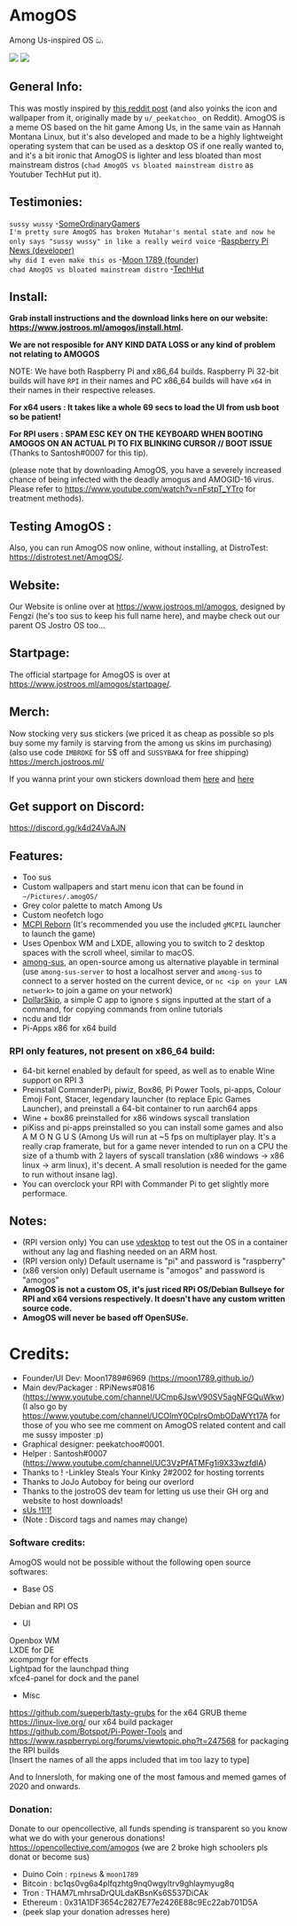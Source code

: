 # AmogOS
Among Us-inspired OS ඞ.

<img src="https://i.postimg.cc/FsHYbkG3/Amog-OS-Wallpaper-old.png"/> <img src="https://i.postimg.cc/m2Ym9qXt/130533968-d797e83d-e643-4c62-9264-7d46c2b67b48.png"/>

## General Info:  

This was mostly inspired by [this reddit post](https://www.reddit.com/r/unixporn/comments/nhomed/cinnamon_amogos_is_complete_icon_art_idea_by_u/) (and also yoinks the icon and wallpaper from it, originally made by `u/_peekatchoo_` on Reddit). AmogOS is a meme OS based on the hit game Among Us, in the same vain as Hannah Montana Linux, but it's also developed and made to be a highly lightweight operating system that can be used as a desktop OS if one really wanted to, and it's a bit ironic that AmogOS is lighter and less bloated than most mainstream distros (`chad AmogOS vs bloated mainstream distro` as Youtuber TechHut put it).

## Testimonies:
`sussy wussy` -[SomeOrdinaryGamers](https://www.youtube.com/watch?v=ixLuhDxNktk)  
`I'm pretty sure AmogOS has broken Mutahar's mental state and now he only says "sussy wussy" in like a really weird voice` -[Raspberry Pi News (developer)](https://www.youtube.com/watch?v=jiQVuhNiTZ0)  
`why did I even make this os` -[Moon 1789 (founder)](https://www.youtube.com/watch?v=hkzYIwMYds8)  
`chad AmogOS vs bloated mainstream distro` -[TechHut](https://www.youtube.com/watch?v=ymYIJYb2hYI)  

## Install:
**Grab install instructions and the download links here on our website: https://www.jostroos.ml/amogos/install.html.**

**We are not resposible for ANY KIND DATA LOSS or any kind of problem not relating to AMOGOS**

NOTE: We have both Raspberry Pi and x86_64 builds. Raspberry Pi 32-bit builds will have `RPI` in their names and PC x86_64 builds will have `x64` in their names in their respective releases.  

**For x64 users : It takes like a whole 69 secs to load the UI from usb boot so be patient!**

**For RPI users : SPAM ESC KEY ON THE KEYBOARD WHEN BOOTING AMOGOS ON AN ACTUAL PI TO FIX BLINKING CURSOR // BOOT ISSUE** (Thanks to Santosh#0007 for this tip).

(please note that by downloading AmogOS, you have a severely increased chance of being infected with the deadly amogus and AMOGID-16 virus. Please refer to https://www.youtube.com/watch?v=nFstpT_YTro for treatment methods).

## Testing AmogOS :
Also, you can run AmogOS now online, without installing, at DistroTest: https://distrotest.net/AmogOS/.

## Website:
Our Website is online over at https://www.jostroos.ml/amogos, designed by Fengzi (he's too sus to keep his full name here), and maybe check out our parent OS Jostro OS too...

## Startpage:
The official startpage for AmogOS is over at https://www.jostroos.ml/amogos/startpage/.

## Merch:
Now stocking very sus stickers (we priced it as cheap as possible so pls buy some my family is starving from the among us skins im purchasing) (also use code `IMBROKE` for 5$ off and `SUSSYBAKA` for free shipping) 
https://merch.jostroos.ml/ 

If you wanna print your own stickers download them [here](https://cdn.discordapp.com/attachments/867502562953658428/867512035687530526/amog-icon.png) and [here](https://cdn.discordapp.com/attachments/867502562953658428/867871352035082300/amogoschip-sticker.png)

## Get support on Discord:
https://discord.gg/k4d24VaAJN

## Features:
- Too sus
- Custom wallpapers and start menu icon that can be found in `~/Pictures/.amogOS/`
- Grey color palette to match Among Us
- Custom neofetch logo
- [MCPI Reborn](https://gitea.thebrokenrail.com/TheBrokenRail/minecraft-pi-reborn) (It's recommended you use the included `gMCPIL` launcher to launch the game)
- Uses Openbox WM and LXDE, allowing you to switch to 2 desktop spaces with the scroll wheel, similar to macOS.
- [among-sus](https://git.sr.ht/~martijnbraam/among-sus), an open-source among us alternative playable in terminal (use `among-sus-server` to host a localhost server and `among-sus` to connect to a server hosted on the current device, or `nc <ip on your LAN network>` to join a game on your network)
- [DollarSkip](https://github.com/CleanMachine1/DollarSkip), a simple C app to ignore `$` signs inputted at the start of a command, for copying commands from online tutorials
- ncdu and tldr
- Pi-Apps x86 for x64 build

### RPI only features, not present on x86_64 build:
- 64-bit kernel enabled by default for speed, as well as to enable Wine support on RPI 3
- Preinstall CommanderPi, piwiz, Box86, Pi Power Tools, pi-apps, Colour Emoji Font, Stacer, legendary launcher (to replace Epic Games Launcher), and preinstall a 64-bit container to run aarch64 apps
- Wine + box86 preinstalled for x86 windows syscall translation
- piKiss and pi-apps preinstalled so you can install some games and also A M O N G U S
(Among Us will run at ~5 fps on multiplayer play. It's a really crap framerate, but for a game never intended to run on a CPU the size of a thumb with 2 layers of syscall translation (x86 windows -> x86 linux -> arm linux), it's decent. A small resolution is needed for the game to run without insane lag).
- You can overclock your RPI with Commander Pi to get slightly more performace.

## Notes:
- (RPI version only) You can use [vdesktop](https://github.com/Botspot/vdesktop) to test out the OS in a container without any lag and flashing needed on an ARM host.
- (RPI version only) Default username is "pi" and password is "raspberry"
- (x86 version only) Default username is "amogos" and password is "amogos"
- **AmogOS is not a custom OS, it's just riced RPi OS/Debian Bullseye for RPI and x64 versions respectively. It doesn't have any custom written source code.**
- **AmogOS will never be based off OpenSUSe.**

# Credits:
- Founder/UI Dev: Moon1789#6969 (https://moon1789.github.io/)
- Main dev/Packager : RPiNews#0816 (https://www.youtube.com/channel/UCmp6JswV90SV5agNFGQuWkw) (I also go by https://www.youtube.com/channel/UCOImY0CpIrsOmbODaWYt17A for those of you who see me comment on AmogOS related content and call me sussy imposter :p)
- Graphical designer: peekatchoo#0001.
- Helper : Santosh#0007 (https://www.youtube.com/channel/UC3VzPfATMFg1i9X33wzfdlA)
- Thanks to ! -Linkley Steals Your Kinky 2#2002 for hosting torrents
- Thanks to JoJo Autoboy for being our overlord
- Thanks to the jostroOS dev team for letting us use their GH org and website to host downloads!
- [sUs !1!1!](https://linustechtips.com/uploads/monthly_2021_03/1647043410_LinusWindowsXP.png.52fed85d600faa323ec2fa515d1b3ff7.png)
- (Note : Discord tags and names may change)

### Software credits:
AmogOS would not be possible without the following open source softwares:

- Base OS  

Debian and RPI OS  

- UI  

Openbox WM  
LXDE for DE  
xcompmgr for effects  
Lightpad for the launchpad thing  
xfce4-panel for dock and the panel  

- Misc  

https://github.com/sueperb/tasty-grubs for the x64 GRUB theme  
https://linux-live.org/ our x64 build packager  
https://github.com/Botspot/Pi-Power-Tools and https://www.raspberrypi.org/forums/viewtopic.php?t=247568 for packaging the RPI builds  
[Insert the names of all the apps included that im too lazy to type]  

And to Innersloth, for making one of the most famous and memed games of 2020 and onwards.  

### Donation:
Donate to our opencollective, all funds spending is transparent so you know what we do with your generous donations! https://opencollective.com/amogos (we are 2 broke high schoolers pls donat or become sus)

- Duino Coin : `rpinews` & `moon1789`
- Bitcoin : bc1qs0vg6a4plfqzhtg9nq0wgyltrv9ghlaymyug8q
- Tron : THAM7LmhrsaDrQULdaKBsnKs6S537DiCAk
- Ethereum : 0x31A1DF3654c2827E77e2426E88c9Ec22ab701D5A
- (peek slap your donation adresses here)
